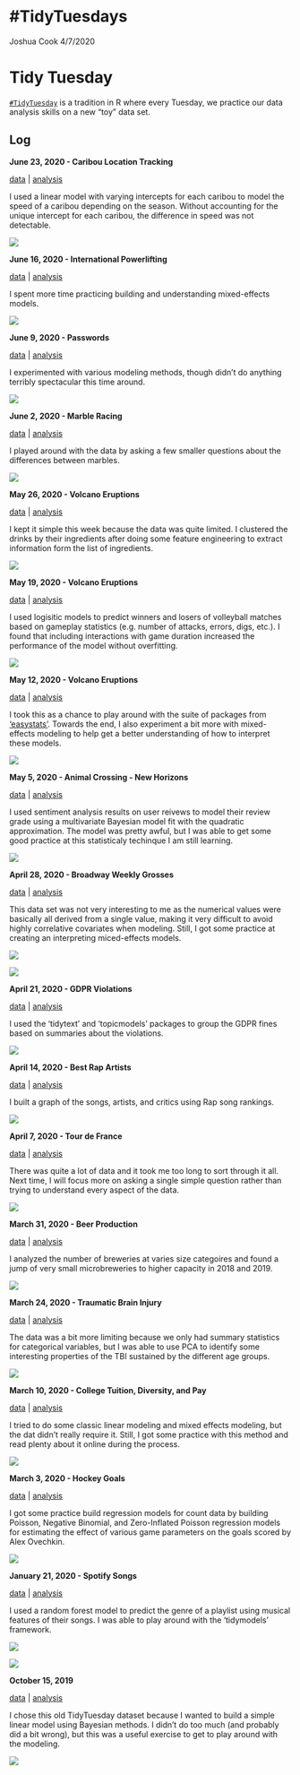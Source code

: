 \#TidyTuesdays
================
Joshua Cook
4/7/2020

# Tidy Tuesday

[`#TidyTuesday`](https://github.com/rfordatascience/tidytuesday) is a
tradition in R where every Tuesday, we practice our data analysis skills
on a new “toy” data set.

## Log

**June 23, 2020 - Caribou Location Tracking**

[data](https://github.com/rfordatascience/tidytuesday/blob/master/data/2020/2020-06-23/readme.md)
| [analysis](2020-06-23_caribou-location-tracking.md)

I used a linear model with varying intercepts for each caribou to model
the speed of a caribou depending on the season. Without accounting for
the unique intercept for each caribou, the difference in speed was not
detectable.

![](2020-06-23_caribou-location-tracking_files/figure-gfm/unnamed-chunk-21-1.png)

**June 16, 2020 - International Powerlifting**

[data](https://github.com/rfordatascience/tidytuesday/tree/master/data/2019/2019-10-08)
| [analysis](2020-06-16_international-powerlifting.md)

I spent more time practicing building and understanding mixed-effects
models.

![](2020-06-16_international-powerlifting_files/figure-gfm/unnamed-chunk-23-1.png)

**June 9, 2020 - Passwords**

[data](https://github.com/rfordatascience/tidytuesday/blob/master/data/2020/2020-01-14/readme.md)
| [analysis](2020-06-09_passwords.md)

I experimented with various modeling methods, though didn’t do anything
terribly spectacular this time around.

![](2020-06-09_passwords_files/figure-gfm/unnamed-chunk-3-1.png)

**June 2, 2020 - Marble Racing**

[data](https://github.com/rfordatascience/tidytuesday/blob/master/data/2020/2020-06-02/readme.md)
| [analysis](2020-06-02_marble-racing.md)

I played around with the data by asking a few smaller questions about
the differences between marbles.

![](2020-06-02_marble-racing_files/figure-gfm/unnamed-chunk-11-1.png)

**May 26, 2020 - Volcano Eruptions**

[data](https://github.com/rfordatascience/tidytuesday/blob/master/data/2020/2020-05-26/readme.md)
| [analysis](2020-05-26_cocktails.md)

I kept it simple this week because the data was quite limited. I
clustered the drinks by their ingredients after doing some feature
engineering to extract information form the list of ingredients.

![](2020-05-26_cocktails_files/figure-gfm/unnamed-chunk-10-1.png)

**May 19, 2020 - Volcano Eruptions**

[data](https://github.com/rfordatascience/tidytuesday/blob/master/data/2020/2020-05-19/readme.md)
| [analysis](2020-05-19_beach-volleyball.md)

I used logisitic models to predict winners and losers of volleyball
matches based on gameplay statistics (e.g. number of attacks, errors,
digs, etc.). I found that including interactions with game duration
increased the performance of the model without overfitting.

![](2020-05-19_beach-volleyball_files/figure-gfm/unnamed-chunk-19-1.png)

**May 12, 2020 - Volcano Eruptions**

[data](https://github.com/rfordatascience/tidytuesday/blob/master/data/2020/2020-05-12/readme.md)
| [analysis](2020-05-12_volcano-eruptions.md)

I took this as a chance to play around with the suite of packages from
[‘easystats’](https://github.com/easystats/easystats). Towards the
end, I also experiment a bit more with mixed-effects modeling to help
get a better understanding of how to interpret these models.

![](2020-05-12_volcano-eruptions_files/figure-gfm/unnamed-chunk-13-1.png)

**May 5, 2020 - Animal Crossing - New Horizons**

[data](https://github.com/rfordatascience/tidytuesday/blob/master/data/2020/2020-05-05/readme.md)
| [analysis](2020-05-05_animal-crossing-new-horizons.md)

I used sentiment analysis results on user reivews to model their review
grade using a multivariate Bayesian model fit with the quadratic
approximation. The model was pretty awful, but I was able to get some
good practice at this statisticaly techinque I am still learning.

![](2020-05-05_animal-crossing-new-horizons_files/figure-gfm/unnamed-chunk-7-1.png)

**April 28, 2020 - Broadway Weekly Grosses**

[data](https://github.com/rfordatascience/tidytuesday/blob/master/data/2020/2020-04-28/readme.md)
| [analysis](2020-04-28_broadway-weekly-grosses.md)

This data set was not very interesting to me as the numerical values
were basically all derived from a single value, making it very difficult
to avoid highly correlative covariates when modeling. Still, I got some
practice at creating an interpreting miced-effects models.

![](./2020-04-28_broadway-weekly-grosses_files/figure-gfm/unnamed-chunk-3-1.png)

![](./2020-04-28_broadway-weekly-grosses_files/figure-gfm/unnamed-chunk-30-1.png)

**April 21, 2020 - GDPR Violations**

[data](https://github.com/rfordatascience/tidytuesday/blob/master/data/2020/2020-04-21/readme.md)
| [analysis](2020-04-21_gdpr-violations.md)

I used the ‘tidytext’ and ‘topicmodels’ packages to group the GDPR fines
based on summaries about the violations.

![](./2020-04-21_gdpr-violations_files/figure-gfm/unnamed-chunk-18-1.png)

**April 14, 2020 - Best Rap Artists**

[data](https://github.com/rfordatascience/tidytuesday/blob/master/data/2020/2020-04-14/readme.md)
| [analysis](2020-04-14_best-rap-artists.md)

I built a graph of the songs, artists, and critics using Rap song
rankings.

![](./2020-04-14_best-rap-artists_files/figure-gfm/unnamed-chunk-15-1.png)

**April 7, 2020 - Tour de France**

[data](https://github.com/rfordatascience/tidytuesday/blob/master/data/2020/2020-04-07/readme.md)
| [analysis](2020-04-07_tour-de-france.md)

There was quite a lot of data and it took me too long to sort through it
all. Next time, I will focus more on asking a single simple question
rather than trying to understand every aspect of the data.

![](./2020-04-07_tour-de-france_files/figure-gfm/unnamed-chunk-4-1.png)

**March 31, 2020 - Beer Production**

[data](https://github.com/rfordatascience/tidytuesday/blob/master/data/2020/2020-03-31/readme.md)
| [analysis](2020-03-31_beer-production.md)

I analyzed the number of breweries at varies size categoires and found a
jump of very small microbreweries to higher capacity in 2018 and 2019.

![](./2020-03-31_beer-production_files/figure-gfm/unnamed-chunk-9-1.png)

**March 24, 2020 - Traumatic Brain Injury**

[data](https://github.com/rfordatascience/tidytuesday/blob/master/data/2020/2020-03-24/readme.md)
| [analysis](2020-03-24_traumatic-brain-injury.md)

The data was a bit more limiting because we only had summary statistics
for categorical variables, but I was able to use PCA to identify some
interesting properties of the TBI sustained by the different age groups.

![](./2020-03-24_traumatic-brain-injury_files/figure-gfm/unnamed-chunk-10-1.png)

**March 10, 2020 - College Tuition, Diversity, and Pay**

[data](https://github.com/rfordatascience/tidytuesday/blob/master/data/2020/2020-03-10/readme.md)
| [analysis](2020-03-10_college-tuition-diversity-and-pay.md)

I tried to do some classic linear modeling and mixed effects modeling,
but the dat didn’t really require it. Still, I got some practice with
this method and read plenty about it online during the process.

![](./2020-03-10_college-tuition-diversity-and-pay_files/figure-gfm/unnamed-chunk-8-1.png)

**March 3, 2020 - Hockey Goals**

[data](https://github.com/rfordatascience/tidytuesday/blob/master/data/2020/2020-03-03/readme.md)
| [analysis](2020-03-03_hockey-goals.md)

I got some practice build regression models for count data by building
Poisson, Negative Binomial, and Zero-Inflated Poisson regression models
for estimating the effect of various game parameters on the goals scored
by Alex Ovechkin.

![](./2020-03-03_hockey-goals_files/figure-gfm/unnamed-chunk-12-1.png)

**January 21, 2020 - Spotify Songs**

[data](https://github.com/rfordatascience/tidytuesday/blob/master/data/2020/2020-01-21/readme.md)
| [analysis](2020-01-21_spotify-songs.md)

I used a random forest model to predict the genre of a playlist using
musical features of their songs. I was able to play around with the
‘tidymodels’ framework.

![](./2020-01-21_spotify-songs_files/figure-gfm/unnamed-chunk-13-1.png)

![](./2020-01-21_spotify-songs_files/figure-gfm/unnamed-chunk-22-1.png)

**October 15, 2019**

[data](https://github.com/rfordatascience/tidytuesday/tree/master/data/2019/2019-10-15)
| [analysis](2019-10-15_big-mtcars.md)

I chose this old TidyTuesday dataset because I wanted to build a simple
linear model using Bayesian methods. I didn’t do too much (and probably
did a bit wrong), but this was a useful exercise to get to play around
with the modeling.

![](./2019-10-15_big-mtcars_files/figure-gfm/unnamed-chunk-17-1.png)
